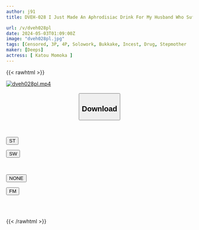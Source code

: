 ```yaml
---
author: j91
title: DVEH-028 I Just Made An Aphrodisiac Drink For My Husband Who Suffers From ED, But For Some Reason My Stepchild Gets A Full Erection And Loses His Reason! ? I Can't Stop Getting Horny From The Unequaled Dick I Haven't Seen In A While! ! Sato's?

url: /v/dveh028pl
date: 2024-05-03T01:09:00Z
image: "dveh028pl.jpg"
tags: [Censored, 3P, 4P, Solowork, Bukkake, Incest, Drug, Stepmother	]
maker: [Deeps]
actress: [ Katou Momoka ]
---
```



{{< rawhtml >}}

<div class="video" data-videoid="oWr2aG46lBtJazX">
    <a href="javascript:;">
        <img src="/v/dveh028pl/dveh028pl.jpg" width="WIDTH" height="HEIGHT" alt="dveh028pl.mp4" loading="lazy">
    </a>
</div>

<script type="text/javascript" src="https://j91.asia/asset/on-demand-st.js"></script>

<br>
  <link rel="stylesheet" href="https://j91.asia/asset/bs5.css">
  
  <center>
  <button class="btn btn-primary" type="button" data-bs-toggle="collapse" data-bs-target=".multi-collapse" aria-expanded="false" aria-controls="multiCollapseExample1 multiCollapseExample2"><h2>Download</h2></button></center>
</p>
<div class="row">
  <div class="col">
    <div class="collapse multi-collapse" id="multiCollapseExample1">
      <div class="card card-body">
	      	      <br>
<div class="buttons">  
<p><a href="https://streamtape.to/v/oWr2aG46lBtJazX" target="_blank"><button class="btn-hover color-3"><i class="fa fa-download"></i> ST</button></a></p>
<p><a href="https://asnwish.com/dkblqcq2bk06" target="_blank"><button class="btn-hover color-2"><i class="fa fa-download"></i> SW</button></a></p></div>
    </div>
  </div>
</div>
  <div class="col">
    <div class="collapse multi-collapse" id="multiCollapseExample2">
      <div class="card card-body">
	      <br>
<div class="buttons">
<p><a href="javascript:;"><button class="btn-hover color-9"><i class="fa fa-download"></i> NONE</button></a></p>
<p><a href="https://filemoon.sx/d/dvbl83zvkhta"><button class="btn-hover color-8"><i class="fa fa-download"></i> FM</button></a></p></div>
<br><br>
      </div>
    </div>
  </div>
</div>

{{< /rawhtml >}}